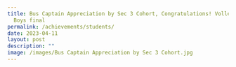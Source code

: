 ```yaml
---
title: Bus Captain Appreciation by Sec 3 Cohort, Congratulations! Volleyball
  Boys final
permalink: /achievements/students/
date: 2023-04-11
layout: post
description: ""
image: /images/Bus Captain Appreciation by Sec 3 Cohort.jpg
---
```

